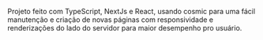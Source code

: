 Projeto feito com TypeScript, NextJs e React, usando cosmic para uma fácil manutenção e criação de novas páginas com responsividade e renderizações do lado do servidor para maior desempenho pro usuário.
